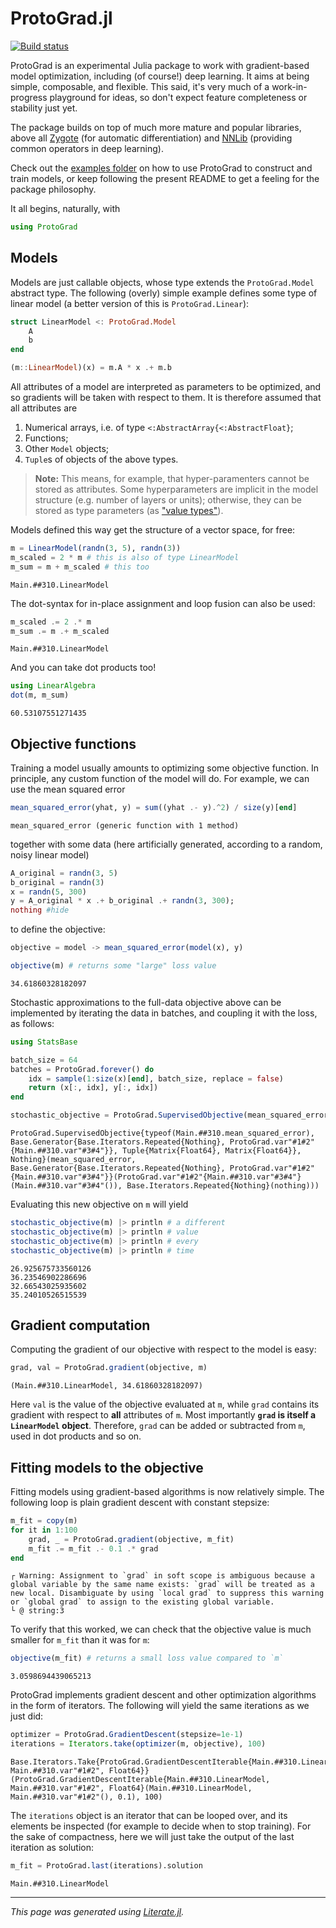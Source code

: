 # ProtoGrad.jl

[![Build status](https://github.com/JuliaFirstOrder/ProximalAlgorithms.jl/workflows/Test/badge.svg)](https://github.com/JuliaFirstOrder/ProximalAlgorithms.jl/actions?query=workflow%3ATest)

ProtoGrad is an experimental Julia package to work with gradient-based model optimization, including (of course!) deep learning.
It aims at being simple, composable, and flexible.
This said, it's very much of a work-in-progress playground for ideas, so don't expect feature completeness or stability just yet.

The package builds on top of much more mature and popular libraries, above all [Zygote](https://github.com/FluxML/Zygote.jl) (for automatic differentiation) and [NNLib](https://github.com/FluxML/NNlib.jl) (providing common operators in deep learning).

Check out the [examples folder](./examples/) on how to use ProtoGrad to construct and train models, or keep following the present README to get a feeling for the package philosophy.

It all begins, naturally, with

````julia
using ProtoGrad
````

## Models

Models are just callable objects, whose type extends the `ProtoGrad.Model` abstract type.
The following (overly) simple example defines some type of linear model (a better version of this is `ProtoGrad.Linear`):

````julia
struct LinearModel <: ProtoGrad.Model
    A
    b
end

(m::LinearModel)(x) = m.A * x .+ m.b
````

All attributes of a model are interpreted as parameters to be optimized, and so gradients will be taken with respect to them. It is therefore assumed that all attributes are
1. Numerical arrays, i.e. of type `<:AbstractArray{<:AbstractFloat}`;
2. Functions;
3. Other `Model` objects;
4. `Tuple`s of objects of the above types.

> **Note:** This means, for example, that hyper-paramenters cannot be stored as attributes.
> Some hyperparameters are implicit in the model structure (e.g. number of layers or units);
> otherwise, they can be stored as type parameters (as ["value types"](https://docs.julialang.org/en/v1/manual/types/#%22Value-types%22)).

Models defined this way get the structure of a vector space, for free:

````julia
m = LinearModel(randn(3, 5), randn(3))
m_scaled = 2 * m # this is also of type LinearModel
m_sum = m + m_scaled # this too
````

````
Main.##310.LinearModel
````

The dot-syntax for in-place assignment and loop fusion can also be used:

````julia
m_scaled .= 2 .* m
m_sum .= m .+ m_scaled
````

````
Main.##310.LinearModel
````

And you can take dot products too!

````julia
using LinearAlgebra
dot(m, m_sum)
````

````
60.53107551271435
````

## Objective functions

Training a model usually amounts to optimizing some objective function.
In principle, any custom function of the model will do.
For example, we can use the mean squared error

````julia
mean_squared_error(yhat, y) = sum((yhat .- y).^2) / size(y)[end]
````

````
mean_squared_error (generic function with 1 method)
````

together with some data (here artificially generated, according to a random, noisy linear model)

````julia
A_original = randn(3, 5)
b_original = randn(3)
x = randn(5, 300)
y = A_original * x .+ b_original .+ randn(3, 300);
nothing #hide
````

to define the objective:

````julia
objective = model -> mean_squared_error(model(x), y)

objective(m) # returns some "large" loss value
````

````
34.61860328182097
````

Stochastic approximations to the full-data objective above can be implemented by iterating the data in batches, and coupling it with the loss, as follows:

````julia
using StatsBase

batch_size = 64
batches = ProtoGrad.forever() do
    idx = sample(1:size(x)[end], batch_size, replace = false)
    return (x[:, idx], y[:, idx])
end

stochastic_objective = ProtoGrad.SupervisedObjective(mean_squared_error, batches)
````

````
ProtoGrad.SupervisedObjective{typeof(Main.##310.mean_squared_error), Base.Generator{Base.Iterators.Repeated{Nothing}, ProtoGrad.var"#1#2"{Main.##310.var"#3#4"}}, Tuple{Matrix{Float64}, Matrix{Float64}}, Nothing}(mean_squared_error, Base.Generator{Base.Iterators.Repeated{Nothing}, ProtoGrad.var"#1#2"{Main.##310.var"#3#4"}}(ProtoGrad.var"#1#2"{Main.##310.var"#3#4"}(Main.##310.var"#3#4"()), Base.Iterators.Repeated{Nothing}(nothing)))
````

Evaluating this new objective on `m` will yield

````julia
stochastic_objective(m) |> println # a different
stochastic_objective(m) |> println # value
stochastic_objective(m) |> println # every
stochastic_objective(m) |> println # time
````

````
26.925675733560126
36.23546902286696
32.66543025935602
35.24010526515539

````

## Gradient computation

Computing the gradient of our objective with respect to the model is easy:

````julia
grad, val = ProtoGrad.gradient(objective, m)
````

````
(Main.##310.LinearModel, 34.61860328182097)
````

Here `val` is the value of the objective evaluated at `m`, while `grad` contains its gradient with respect to **all** attributes of `m`. Most importantly **`grad` is itself a `LinearModel` object**. Therefore, `grad` can be added or subtracted from `m`, used in dot products and so on.

## Fitting models to the objective

Fitting models using gradient-based algorithms is now relatively simple.
The following loop is plain gradient descent with constant stepsize:

````julia
m_fit = copy(m)
for it in 1:100
    grad, _ = ProtoGrad.gradient(objective, m_fit)
    m_fit .= m_fit .- 0.1 .* grad
end
````

````
┌ Warning: Assignment to `grad` in soft scope is ambiguous because a global variable by the same name exists: `grad` will be treated as a new local. Disambiguate by using `local grad` to suppress this warning or `global grad` to assign to the existing global variable.
└ @ string:3

````

To verify that this worked, we can check that the objective value is much smaller for `m_fit` than it was for `m`:

````julia
objective(m_fit) # returns a small loss value compared to `m`
````

````
3.0598694439065213
````

ProtoGrad implements gradient descent and other optimization algorithms in the form of iterators. The following will yield the same iterations as we just did:

````julia
optimizer = ProtoGrad.GradientDescent(stepsize=1e-1)
iterations = Iterators.take(optimizer(m, objective), 100)
````

````
Base.Iterators.Take{ProtoGrad.GradientDescentIterable{Main.##310.LinearModel, Main.##310.var"#1#2", Float64}}(ProtoGrad.GradientDescentIterable{Main.##310.LinearModel, Main.##310.var"#1#2", Float64}(Main.##310.LinearModel, Main.##310.var"#1#2"(), 0.1), 100)
````

The `iterations` object is an iterator that can be looped over, and its elements be inspected (for example to decide when to stop training). For the sake of compactness, here we will just take the output of the last iteration as solution:

````julia
m_fit = ProtoGrad.last(iterations).solution
````

````
Main.##310.LinearModel
````

---

*This page was generated using [Literate.jl](https://github.com/fredrikekre/Literate.jl).*


